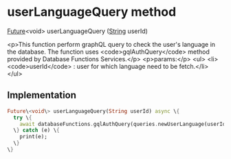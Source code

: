 


# userLanguageQuery method








[Future](https:api.flutter.dev/flutter/dart-async/Future-class.html)&lt;void\> userLanguageQuery
([String](https:api.flutter.dev/flutter/dart-core/String-class.html) userId)





\<p\>This function perform graphQL query to check the user's language in the database.
The function uses \<code\>gqlAuthQuery\</code\> method provided by Database Functions Services.\</p\>
\<p\>params:\</p\>
\<ul\>
\<li\>\<code\>userId\</code\> : user for which language need to be fetch.\</li\>
\</ul\>



## Implementation

```dart
Future\<void\> userLanguageQuery(String userId) async \{
  try \{
    await databaseFunctions.gqlAuthQuery(queries.newUserLanguage(userId));
  \} catch (e) \{
    print(e);
  \}
\}
```







